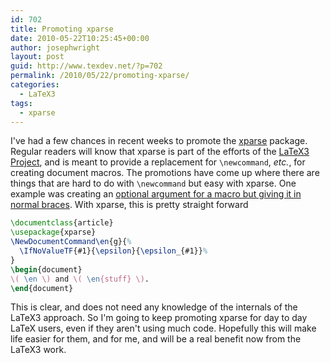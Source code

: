 ```yaml
---
id: 702
title: Promoting xparse
date: 2010-05-22T10:25:45+00:00
author: josephwright
layout: post
guid: http://www.texdev.net/?p=702
permalink: /2010/05/22/promoting-xparse/
categories:
  - LaTeX3
tags:
  - xparse
---
```

I've had a few chances in recent weeks to promote the [xparse](https://ctan.org/pkg/xparse) package.  Regular readers will know that xparse is part of the efforts of the [LaTeX3 Project](http://www.latex-project.org/latex3.html), and is meant to provide a replacement for `\newcommand`, _etc._, for creating document macros. The promotions have come up where there are things that are hard to do with `\newcommand` but easy with xparse. One example was creating an [optional argument for a macro but giving it in normal braces](http://www.latex-community.org/forum/viewtopic.php?f=46&amp;t=8881). With xparse, this is pretty straight forward

<!-- {% raw %} -->
```latex
\documentclass{article}
\usepackage{xparse}
\NewDocumentCommand\en{g}{%
  \IfNoValueTF{#1}{\epsilon}{\epsilon_{#1}}%
}
\begin{document}
\( \en \) and \( \en{stuff} \).
\end{document}
```
<!-- {% endraw %} -->

This is clear, and does not need any knowledge of the internals of the LaTeX3 approach. So I'm going to keep promoting xparse for day to day LaTeX users, even if they aren't using much code. Hopefully this will make life easier for them, and for me, and will be a real benefit now from the LaTeX3 work.
